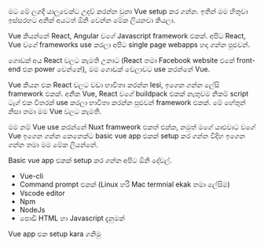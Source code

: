 මට මේ ලගදී යාලුවෙක්ට උදව් කරන්න වුනා Vue setup කර ගන්න. ඉතින් මම හිතුවා ඉස්සරහට අනික් අයටත් ඕනි වෙන්න මේක ලියනවා කියලා.

Vue  කියන්නේ React, Angular වගේ Javascript framework එකක්. අපිට React, Vue වගේ frameworks use කරලා අපිට single page webapps හදා ගන්න පුළුවන්.

ගොඩක් අය React වලට කැමති උනාට (React තමා Facebook website එකේ front-end එක power වෙන්නේ), මම ගොඩක් වෙලාවට use කරන්නේ Vue.

Vue කියන එක React වලට වඩා භාවිතා කරන්න lesi, ඉගෙන ගන්න ලේසි framework එකක්. අනික Vue, React  වගේ buildpack එකක් නැතුවම නිකම් script ටැග් එක විතරක් use කරලා භාවිතා කරන්න පුළුවන් framework එකක්. මේ හේතුන් නිසා තමා මම Vue වලට කැමති.

මම නම් Vue use කරන්නේ Nuxt  framweork එකත් එක්ක, නමුත් මගේ යාළුවාට වගේ Vue ඉගෙන ගන්න කෙනෙක්ට basic vue app එකක් setup කර ගන්න විදිහ ඉගෙන ගන්න තමා මම මේක ලියන්නේ.

Basic vue app එකක් setup කර ගන්න අපිට ඕනි දේවල්.

* Vue-cli 
* Command prompt එකක් (Linux හරි Mac termnial ekak තමා ලේසිම)
* Vscode editor 
* Npm 
* NodeJs 
* පොඩි HTML හා Javascript දැනුමක්

Vue app එක setup kara ගනිමු 
